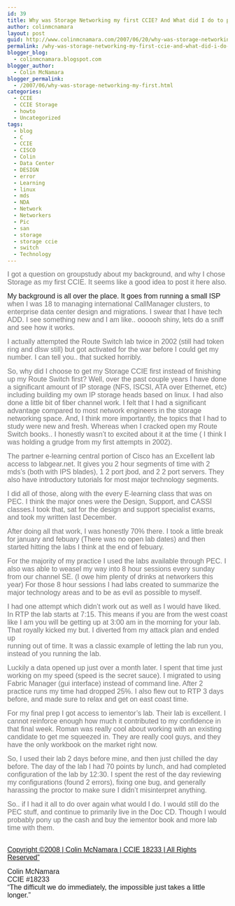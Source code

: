 ```yaml
---
id: 39
title: Why was Storage Networking my first CCIE? And What did I do to prepare?
author: colinmcnamara
layout: post
guid: http://www.colinmcnamara.com/2007/06/20/why-was-storage-networking-my-first-ccie-and-what-did-i-do-to-prepare/
permalink: /why-was-storage-networking-my-first-ccie-and-what-did-i-do-to-prepare/
blogger_blog:
  - colinmcnamara.blogspot.com
blogger_author:
  - Colin McNamara
blogger_permalink:
  - /2007/06/why-was-storage-networking-my-first.html
categories:
  - CCIE
  - CCIE Storage
  - howto
  - Uncategorized
tags:
  - blog
  - C
  - CCIE
  - CISCO
  - Colin
  - Data Center
  - DESIGN
  - error
  - Learning
  - linux
  - mds
  - NDA
  - Network
  - Networkers
  - Pic
  - san
  - storage
  - storage ccie
  - switch
  - Technology
---
```

<span style="font-size: 12pt; font-family: arial,helvetica,sans-serif"><span style="color: #737373">I got a question on groupstudy about my background, and why I chose Storage as my first CCIE. It seems like a good idea to post it here also.</span></span>

<span style="font-size: 12pt; font-family: arial,helvetica,sans-serif">My background is all over the place. It goes from running a small ISP <span style="color: #737373">when I was 18 to managing international CallManager clusters, to </span><span style="color: #737373">enterprise data center design and migrations. I swear that I have tech </span><span style="color: #737373">ADD. I see something new and I am like.. oooooh shiny, lets do a sniff </span><span style="color: #737373">and see how it works.</span></span>

<span style="font-size: 12pt; font-family: arial,helvetica,sans-serif"><span style="color: #737373">I actually attempted the Route Switch lab twice in 2002 (still had token </span><span style="color: #737373">ring and dlsw still) but got activated for the war before I could get my </span><span style="color: #737373">number. I can tell you.. that sucked horribly.</span></span>

<span style="font-size: 12pt; font-family: arial,helvetica,sans-serif"><span style="color: #737373">So, why did I choose to get my Storage CCIE first instead of finishing </span><span style="color: #737373">up my Route Switch first? Well, over the past couple years I have done a </span><span style="color: #737373">significant amount of IP storage (NFS, ISCSI, ATA over Ethernet, etc) </span><span style="color: #737373">including building my own IP storage heads based on linux. I had also </span><span style="color: #737373">done a little bit of fiber channel work. I felt that I had a significant </span><span style="color: #737373">advantage compared to most network engineers in the storage networking </span><span style="color: #737373">space. And, I think more importantly, the topics that I had to study </span><span style="color: #737373">were new and fresh. Whereas when I cracked open my Route Switch books.. </span><span style="color: #737373">I honestly wasn&#8217;t to excited about it at the time ( I think I was </span><span style="color: #737373">holding a grudge from my first attempts in 2002).</span></span>

<span style="font-size: 12pt; font-family: arial,helvetica,sans-serif"><span style="color: #737373">The partner e-learning central portion of Cisco has an Excellent lab </span><span style="color: #737373">access to labgear.net. It gives you 2 hour segments of time with 2 mds&#8217;s </span><span style="color: #737373">(both with IPS blades), 1 2 port jbod, and 2 2 port servers. They also </span><span style="color: #737373">have introductory tutorials for most major technology segments.</span></span>

<span style="font-size: 12pt; font-family: arial,helvetica,sans-serif"><span style="color: #737373">I did all of those, along with the every E-learning class that was on </span><span style="color: #737373">PEC. I think the major ones were the Design, Support, and CASSI classes.</span><span style="color: #737373">I took that, sat for the design and support specialist exams, and took </span><span style="color: #737373">my written last December.</span></span>

<span style="font-size: 12pt; font-family: arial,helvetica,sans-serif"><span style="color: #737373">After doing all that work, I was honestly 70% there. I took a little </span><span style="color: #737373">break for january and febuary (There was no open lab dates) and then </span><span style="color: #737373">started hitting the labs I think at the end of febuary.</span></span>

<span style="font-size: 12pt; font-family: arial,helvetica,sans-serif"><span style="color: #737373">For the majority of my practice I used the labs available through PEC. I </span><span style="color: #737373">also was able to weasel my way into 8 hour sessions every sunday from </span><span style="color: #737373">our channel SE. (I owe him plenty of drinks at networkers this year) For </span><span style="color: #737373">those 8 hour sessions I had labs created to summarize the major </span><span style="color: #737373">technology areas and to be as evil as possible to myself.</span></span>

<span style="font-size: 12pt; font-family: arial,helvetica,sans-serif"><span style="color: #737373">I had one attempt which didn&#8217;t work out as well as I would have liked. </span><span style="color: #737373">In RTP the lab starts at 7:15. This means if you are from the west coast </span><span style="color: #737373">like I am you will be getting up at 3:00 am in the morning for your lab. </span><span style="color: #737373">That royally kicked my but. I diverted from my attack plan and ended up</span><br /> <span style="color: #737373">running out of time. It was a classic example of letting the lab run </span><span style="color: #737373">you, instead of you running the lab.</span></span>

<span style="font-size: 12pt; font-family: arial,helvetica,sans-serif"><span style="color: #737373">Luckily a data opened up just over a month later. I spent that time just</span><span style="color: #737373"> working on my speed (speed is the secret sauce). I migrated to using </span><span style="color: #737373">Fabric Manager (gui interface) instead of command line. After 2 practice </span><span style="color: #737373">runs my time had dropped 25%. I also flew out to RTP 3 days before, and </span><span style="color: #737373">made sure to relax and get on east coast time. </span></span>

<span style="font-size: 12pt; font-family: arial,helvetica,sans-serif"><span style="color: #737373">For my final prep I got access to iementor&#8217;s lab. Their lab is </span><span style="color: #737373">excellent. I cannot reinforce enough how much it contributed to my </span><span style="color: #737373">confidence in that final week. Roman was really cool about working with </span><span style="color: #737373">an existing candidate to get me squeezed in. They are really cool guys, </span><span style="color: #737373">and they have the only workbook on the market right now.</span></span>

<span style="font-size: 12pt; font-family: arial,helvetica,sans-serif"><span style="color: #737373">So, I used their lab 2 days before mine, and then just chilled the day </span><span style="color: #737373">before. The day of the lab I had 70 points by lunch, and had completed </span><span style="color: #737373">configuration of the lab by 12:30. I spent the rest of the day reviewing </span><span style="color: #737373">my configurations (found 2 errors), fixing one bug, and generally </span><span style="color: #737373">harassing the proctor to make sure I didn&#8217;t misinterpret anything.</span></span>

<span style="font-size: 12pt; font-family: arial,helvetica,sans-serif"><span style="color: #737373">So.. if I had it all to do over again what would I do. </span><span style="color: #737373">I would still do the PEC stuff, and continue to primarily live in the </span><span style="color: #737373">Doc CD. Though I would probably pony up the cash and buy the iementor </span><span style="color: #737373">book and more lab time with them. </span></span>

<span style="font-size: 12pt; font-family: arial,helvetica,sans-serif"><span style="color: #737373"></span><br /> <a href="http://www.colinmcnamara.com" title="Copyright ©2008 | Colin McNamara | CCIE 18233 | All Rights Reserved">Copyright ©2008 | Colin McNamara | CCIE 18233 | All Rights Reserved&#8221;</a></span>

<p class="blogger-post-footer">
  <span style="font-size: 12pt; font-family: arial,helvetica,sans-serif">Colin McNamara<br /> CCIE #18233<br /> &#8220;The difficult we do immediately, the impossible just takes a little longer.&#8221;</span>
</p>